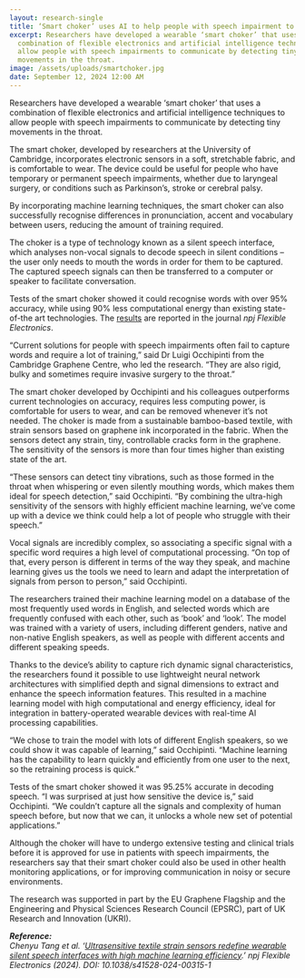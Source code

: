 ```yaml
---
layout: research-single
title: ‘Smart choker’ uses AI to help people with speech impairment to communicate
excerpt: Researchers have developed a wearable ‘smart choker’ that uses a
  combination of flexible electronics and artificial intelligence techniques to
  allow people with speech impairments to communicate by detecting tiny
  movements in the throat.
image: /assets/uploads/smartchoker.jpg
date: September 12, 2024 12:00 AM
---
```

Researchers have developed a wearable ‘smart choker’ that uses a combination of flexible electronics and artificial intelligence techniques to allow people with speech impairments to communicate by detecting tiny movements in the throat.

The smart choker, developed by researchers at the University of Cambridge, incorporates electronic sensors in a soft, stretchable fabric, and is comfortable to wear. The device could be useful for people who have temporary or permanent speech impairments, whether due to laryngeal surgery, or conditions such as Parkinson’s, stroke or cerebral palsy.

By incorporating machine learning techniques, the smart choker can also successfully recognise differences in pronunciation, accent and vocabulary between users, reducing the amount of training required.

The choker is a type of technology known as a silent speech interface, which analyses non-vocal signals to decode speech in silent conditions – the user only needs to mouth the words in order for them to be captured. The captured speech signals can then be transferred to a computer or speaker to facilitate conversation.

Tests of the smart choker showed it could recognise words with over 95% accuracy, while using 90% less computational energy than existing state-of-the art technologies. The [results](https://www.nature.com/articles/s41528-024-00315-1) are reported in the journal *npj Flexible Electronics*.

“Current solutions for people with speech impairments often fail to capture words and require a lot of training,” said Dr Luigi Occhipinti from the Cambridge Graphene Centre, who led the research. “They are also rigid, bulky and sometimes require invasive surgery to the throat.”

The smart choker developed by Occhipinti and his colleagues outperforms current technologies on accuracy, requires less computing power, is comfortable for users to wear, and can be removed whenever it’s not needed. The choker is made from a sustainable bamboo-based textile, with strain sensors based on graphene ink incorporated in the fabric. When the sensors detect any strain, tiny, controllable cracks form in the graphene. The sensitivity of the sensors is more than four times higher than existing state of the art.

“These sensors can detect tiny vibrations, such as those formed in the throat when whispering or even silently mouthing words, which makes them ideal for speech detection,” said Occhipinti. “By combining the ultra-high sensitivity of the sensors with highly efficient machine learning, we’ve come up with a device we think could help a lot of people who struggle with their speech.”

Vocal signals are incredibly complex, so associating a specific signal with a specific word requires a high level of computational processing. “On top of that, every person is different in terms of the way they speak, and machine learning gives us the tools we need to learn and adapt the interpretation of signals from person to person,” said Occhipinti.

The researchers trained their machine learning model on a database of the most frequently used words in English, and selected words which are frequently confused with each other, such as ‘book’ and ‘look’. The model was trained with a variety of users, including different genders, native and non-native English speakers, as well as people with different accents and different speaking speeds.

Thanks to the device’s ability to capture rich dynamic signal characteristics, the researchers found it possible to use lightweight neural network architectures with simplified depth and signal dimensions to extract and enhance the speech information features. This resulted in a machine learning model with high computational and energy efficiency, ideal for integration in battery-operated wearable devices with real-time AI processing capabilities.

“We chose to train the model with lots of different English speakers, so we could show it was capable of learning,” said Occhipinti. “Machine learning has the capability to learn quickly and efficiently from one user to the next, so the retraining process is quick.”

Tests of the smart choker showed it was 95.25% accurate in decoding speech. “I was surprised at just how sensitive the device is,” said Occhipinti. “We couldn’t capture all the signals and complexity of human speech before, but now that we can, it unlocks a whole new set of potential applications.”

Although the choker will have to undergo extensive testing and clinical trials before it is approved for use in patients with speech impairments, the researchers say that their smart choker could also be used in other health monitoring applications, or for improving communication in noisy or secure environments.

The research was supported in part by the EU Graphene Flagship and the Engineering and Physical Sciences Research Council (EPSRC), part of UK Research and Innovation (UKRI).

***Reference:**\
Chenyu Tang et al. ‘[Ultrasensitive textile strain sensors redefine wearable silent speech interfaces with high machine learning efficiency](https://www.nature.com/articles/s41528-024-00315-1).’ npj Flexible Electronics (2024). DOI: 10.1038/s41528-024-00315-1*
